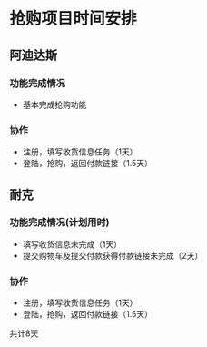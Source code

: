 # 抢购项目时间安排
## 阿迪达斯
### 功能完成情况
- 基本完成抢购功能
### 协作
- 注册，填写收货信息任务（1天）
- 登陆，抢购，返回付款链接（1.5天）
## 耐克
### 功能完成情况(计划用时)
- 填写收货信息未完成（1天）
- 提交购物车及提交付款获得付款链接未完成（2天）
### 协作
- 注册，填写收货信息任务（1天）
- 登陆，抢购，返回付款链接（1.5天）

共计8天

